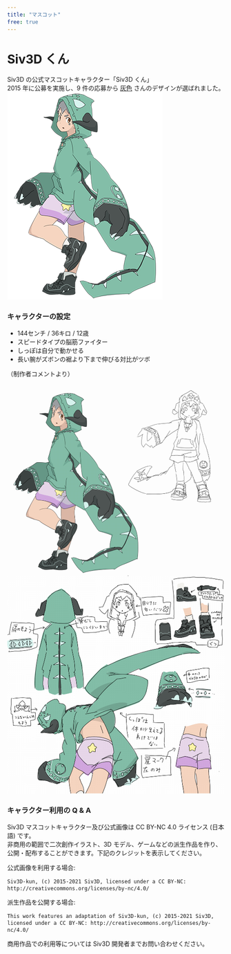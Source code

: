 ```yaml
---
title: "マスコット"
free: true
---
```


# Siv3D くん
Siv3D の公式マスコットキャラクター「Siv3D くん」  
2015 年に公募を実施し、9 件の応募から [灰色](https://www.pixiv.net/users/2177957) さんのデザインが選ばれました。
![](https://github.com/Siv3D/siv3d.docs.images/blob/master/mascot/siv3d-kun.png?raw=true)

### キャラクターの設定

- 144センチ / 36キロ / 12歳
- スピードタイプの脳筋ファイター
- しっぽは自分で動かせる
- 長い腕がズボンの裾より下まで伸びる対比がツボ

（制作者コメントより）

![](https://github.com/Siv3D/siv3d.docs.images/blob/master/mascot/siv3d-kun-detail-1.png?raw=true)
![](https://github.com/Siv3D/siv3d.docs.images/blob/master/mascot/siv3d-kun-detail-2.png?raw=true)

### キャラクター利用の Q & A
Siv3D マスコットキャラクター及び公式画像は CC BY-NC 4.0 ライセンス (日本語) です。  
非商用の範囲で二次創作イラスト、3D モデル、ゲームなどの派生作品を作り、公開・配布することができます。下記のクレジットを表示してください。

公式画像を利用する場合:
```
Siv3D-kun, (c) 2015-2021 Siv3D, licensed under a CC BY-NC: http://creativecommons.org/licenses/by-nc/4.0/
```

派生作品を公開する場合:
```
This work features an adaptation of Siv3D-kun, (c) 2015-2021 Siv3D, licensed under a CC BY-NC: http://creativecommons.org/licenses/by-nc/4.0/
```

商用作品での利用等については Siv3D 開発者までお問い合わせください。
